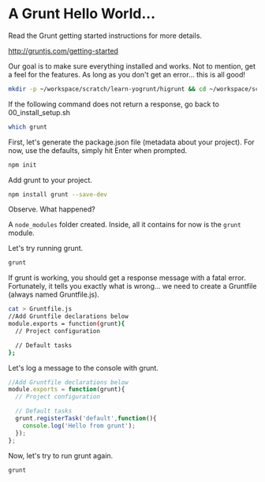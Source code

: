 # A Grunt Hello World...

Read the Grunt getting started instructions for more details.

http://gruntjs.com/getting-started

Our goal is to make sure everything installed and works.  Not to mention, get a feel for the features.  As long as you don't get an error... this is all good!

```bash
mkdir -p ~/workspace/scratch/learn-yogrunt/higrunt && cd ~/workspace/scratch/learn-yogrunt/higrunt
```

If the following command does not return a response, go back to 00_install_setup.sh

```bash
which grunt
```

First, let's generate the package.json file (metadata about your project). For now, use the defaults, simply hit Enter when prompted.

```bash
npm init
```

Add grunt to your project.

```bash
npm install grunt --save-dev
```

Observe. What happened?

A `node_modules` folder created.  Inside, all it contains for now is the  `grunt` module.

Let's try running grunt.

```bash
grunt
```

If grunt is working, you should get a response message with a fatal error.  Fortunately, it tells you exactly what is wrong... we need to create a Gruntfile (always named Gruntfile.js).

```bash
cat > Gruntfile.js
//Add Gruntfile declarations below
module.exports = function(grunt){
  // Project configuration

  // Default tasks
};
```

Let's log a message to the console with grunt.
```javascript
//Add Gruntfile declarations below
module.exports = function(grunt){
  // Project configuration

  // Default tasks
  grunt.registerTask('default',function(){
    console.log('Hello from grunt');
  });
};
```

Now, let's try to run grunt again.

```bash
grunt
```
